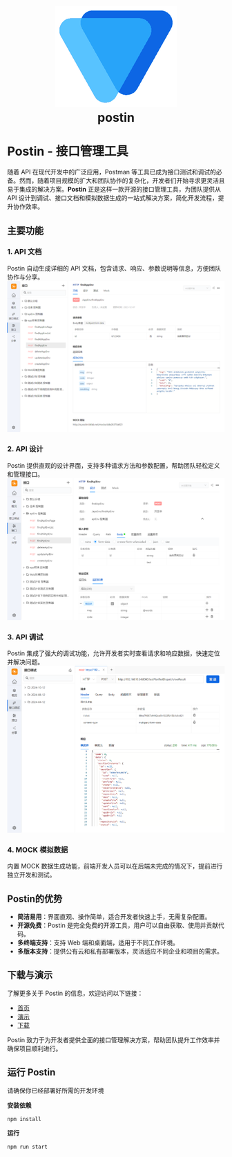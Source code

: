 <h1 align="center" style="border-bottom: none">
    <a href="https://postin.tiklab.net/" target="_blank"><img alt="postin" src="src/assets/img/logo.png"></a><br>postin
</h1>

# Postin - 接口管理工具

随着 API 在现代开发中的广泛应用，Postman 等工具已成为接口测试和调试的必备。然而，随着项目规模的扩大和团队协作的复杂化，开发者们开始寻求更灵活且易于集成的解决方案。**Postin** 正是这样一款开源的接口管理工具，为团队提供从 API 设计到调试、接口文档和模拟数据生成的一站式解决方案，简化开发流程，提升协作效率。

## 主要功能

### 1. API 文档
Postin 自动生成详细的 API 文档，包含请求、响应、参数说明等信息，方便团队协作与分享。
![img.png](src/assets/img/readmeone.png)

### 2. API 设计
Postin 提供直观的设计界面，支持多种请求方法和参数配置，帮助团队轻松定义和管理接口。
![img_1.png](src/assets/img/readmetwo.png)

### 3. API 调试
Postin 集成了强大的调试功能，允许开发者实时查看请求和响应数据，快速定位并解决问题。
![img.png](src/assets/img/readmethree.png)

### 4. MOCK 模拟数据
内置 MOCK 数据生成功能，前端开发人员可以在后端未完成的情况下，提前进行独立开发和测试。

## Postin的优势

- **简洁易用**：界面直观、操作简单，适合开发者快速上手，无需复杂配置。
- **开源免费**：Postin 是完全免费的开源工具，用户可以自由获取、使用并贡献代码。
- **多终端支持**：支持 Web 端和桌面端，适用于不同工作环境。
- **多版本支持**：提供公有云和私有部署版本，灵活适应不同企业和项目的需求。

## 下载与演示

了解更多关于 Postin 的信息，欢迎访问以下链接：

- [首页](https://postin.tiklab.net)
- [演示](https://postin.tiklab.net/demo)
- [下载](https://postin.tiklab.net/download)

Postin 致力于为开发者提供全面的接口管理解决方案，帮助团队提升工作效率并确保项目顺利进行。


## 运行 Postin

请确保你已经部署好所需的开发环境

**安装依赖**
```
npm install
```

**运行**
```
npm run start
```
